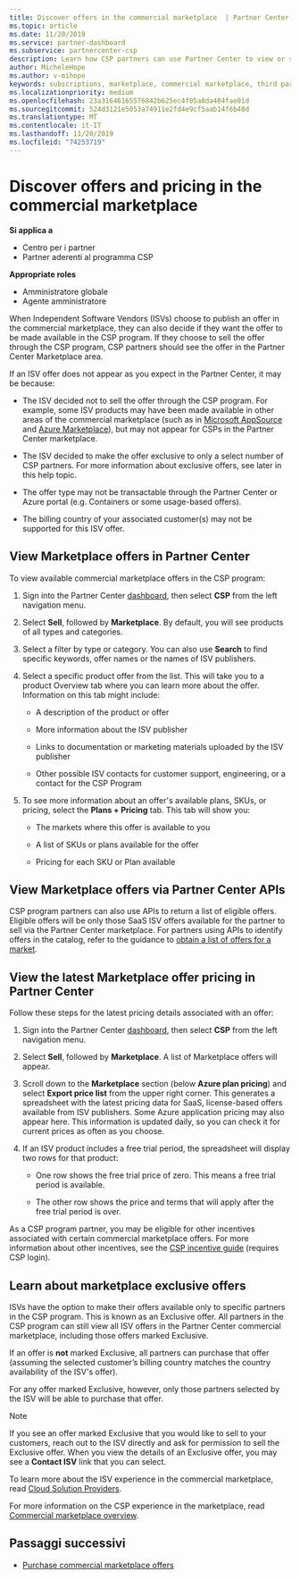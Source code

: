 ```yaml
---
title: Discover offers in the commercial marketplace  | Partner Center
ms.topic: article
ms.date: 11/20/2019
ms.service: partner-dashboard
ms.subservice: partnercenter-csp
description: Learn how CSP partners can use Partner Center to view or search the marketplace for SaaS offers or pricing from Independent Software Vendors (ISVs).
author: MicheleHope
ms.author: v-mihope
keywords: subscriptions, marketplace, commercial marketplace, third party, ISV, SaaS offers, Cloud Solution Provider program, CSP program, CSP partners
ms.localizationpriority: medium
ms.openlocfilehash: 23a31646165576842b625ec4f05a8da404fae01d
ms.sourcegitcommit: 524d3121e5053a74911e2fd4e9cf5aab14f6b48d
ms.translationtype: MT
ms.contentlocale: it-IT
ms.lasthandoff: 11/20/2019
ms.locfileid: "74253719"
---
```

# <a name="discover-offers-and-pricing-in-the-commercial-marketplace"></a>Discover offers and pricing in the commercial marketplace

**Si applica a**

- Centro per i partner
- Partner aderenti al programma CSP

**Appropriate roles**

- Amministratore globale
- Agente amministratore

When Independent Software Vendors (ISVs) choose to publish an offer in the commercial marketplace, they can also decide if they want the offer to be made available in the CSP program. If they choose to sell the offer through the CSP program, CSP partners should see the offer in the Partner Center Marketplace area. 

If an ISV offer does not appear as you expect in the Partner Center, it may be because:

- The ISV decided not to sell the offer through the CSP program. For example, some ISV products may have been made available in other areas of the commercial marketplace (such as in [Microsoft AppSource](https://appsource.microsoft.com/) and [Azure Marketplace](https://azuremarketplace.microsoft.com/)), but may not appear for CSPs in the Partner Center marketplace.

- The ISV decided to make the offer exclusive to only a select number of CSP partners. For more information about exclusive offers, see later in this help topic.

- The offer type may not be transactable through the Partner Center or Azure portal (e.g. Containers or some usage-based offers).

- The billing country of your associated customer(s) may not be supported for this ISV offer.

## <a name="view-marketplace-offers-in-partner-center"></a>View Marketplace offers in Partner Center

To view available commercial marketplace offers in the CSP program: 

1. Sign into the Partner Center [dashboard](https://partner.microsoft.com/dashboard), then select **CSP** from the left navigation menu.

2. Select **Sell**, followed by **Marketplace**. By default, you will see products of all types and categories.

3. Select a filter by type or category. You can also use **Search** to find specific keywords, offer names or the names of ISV publishers.

4. Select a specific product offer from the list. This will take you to a product Overview tab where you can learn more about the offer. Information on this tab might include: 

    - A description of the product or offer

    - More information about the ISV publisher

    - Links to documentation or marketing materials uploaded by the ISV publisher

    - Other possible ISV contacts for customer support, engineering, or a contact for the CSP Program

5. To see more information about an offer's available plans, SKUs, or pricing, select the **Plans + Pricing** tab. This tab will show you:

    - The markets where this offer is available to you

    - A list of SKUs or plans available for the offer

    - Pricing for each SKU or Plan available

## <a name="view-marketplace-offers-via-partner-center-apis"></a>View Marketplace offers via Partner Center APIs

CSP program partners can also use APIs to return a list of eligible offers. Eligible offers will be only those SaaS ISV offers available for the partner to sell via the Partner Center marketplace. For partners using APIs to identify offers in the catalog, refer to the guidance to [obtain a list of offers for a market](https://docs.microsoft.com/partner-center/develop/create-subscription-azure-marketplace-products#get-a-list-of-offers-for-a-market).

## <a name="view-the-latest-marketplace-offer-pricing-in-partner-center"></a>View the latest Marketplace offer pricing in Partner Center

Follow these steps for the latest pricing details associated with an offer:

1. Sign into the Partner Center [dashboard](https://partner.microsoft.com/dashboard), then select **CSP** from the left navigation menu.

2. Select **Sell**, followed by **Marketplace**. A list of Marketplace offers will appear.

3. Scroll down to the **Marketplace** section (below **Azure plan pricing**) and select **Export price list** from the upper right corner. This generates a spreadsheet with the latest pricing data for SaaS, license-based offers available from ISV publishers. Some Azure application pricing may also appear here. This information is updated daily, so you can check it for current prices as often as you choose.

4. If an ISV product includes a free trial period, the spreadsheet will display two rows for that product:

    - One row shows the free trial price of zero. This means a free trial period is available.

    - The other row shows the price and terms that will apply after the free trial period is over.

As a CSP program partner, you may be eligible for other incentives associated with certain commercial marketplace offers. For more information about other incentives, see the [CSP incentive guide](https://aka.ms/partnerincentives) (requires CSP login).

## <a name="learn-about-marketplace-exclusive-offers"></a>Learn about marketplace exclusive offers

ISVs have the option to make their offers available only to specific partners in the CSP program. This is known as an Exclusive offer. All partners in the CSP program can still view all ISV offers in the Partner Center commercial marketplace, including those offers marked Exclusive.

If an offer is **not** marked Exclusive, all partners can purchase that offer (assuming the selected customer’s billing country matches the country availability of the ISV's offer).

For any offer marked Exclusive, however, only those partners selected by the ISV will be able to purchase that offer.

> [!NOTE]
> If you see an offer marked Exclusive that you would like to sell to your customers, reach out to the ISV directly and ask for permission to sell the Exclusive offer. When you view the details of an Exclusive offer, you may see a **Contact ISV** link that you can select.

To learn more about the ISV experience in the commercial marketplace, read [Cloud Solution Providers](https://docs.microsoft.com/azure/marketplace/cloud-solution-providers).

For more information on the CSP experience in the marketplace, read [Commercial marketplace overview](csp-commercial-marketplace-overview.md).

## <a name="next-steps"></a>Passaggi successivi

- [Purchase commercial marketplace offers](csp-commercial-marketplace-purchase.md)
